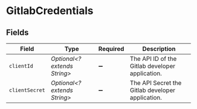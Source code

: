# GitlabCredentials


## Fields

| Field                                            | Type                                             | Required                                         | Description                                      |
| ------------------------------------------------ | ------------------------------------------------ | ------------------------------------------------ | ------------------------------------------------ |
| `clientId`                                       | *Optional<? extends String>*                     | :heavy_minus_sign:                               | The API ID of the Gitlab developer application.  |
| `clientSecret`                                   | *Optional<? extends String>*                     | :heavy_minus_sign:                               | The API Secret the Gitlab developer application. |